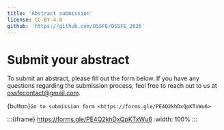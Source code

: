 ```yaml
---
title: 'Abstract submission'
license: CC-BY-4.0
github: 'https://github.com/OSSFE/OSSFE_2026'
---
```



# Submit your abstract
To submit an abstract, please fill out the form below. If you have any questions regarding the submission process, feel free to reach out to us at ossfecontact@gmail.com.

{button}`Go to submission form <https://forms.gle/PE4Q2khDxQpKTxWu6>`

:::{iframe} https://forms.gle/PE4Q2khDxQpKTxWu6
:width: 100%
:::